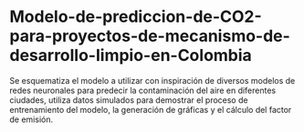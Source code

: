 # Modelo-de-prediccion-de-CO2-para-proyectos-de-mecanismo-de-desarrollo-limpio-en-Colombia
Se esquematiza el modelo a utilizar con inspiración de diversos modelos de redes neuronales para predecir la contaminación del aire en diferentes ciudades, utiliza datos simulados para demostrar el proceso de entrenamiento del modelo, la generación de gráficas y el cálculo del factor de emisión.
